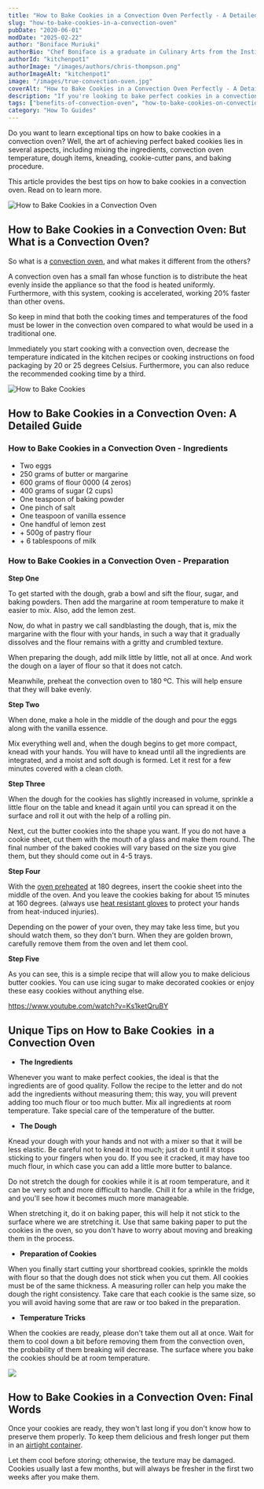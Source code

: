 ```yaml
---
title: "How to Bake Cookies in a Convection Oven Perfectly - A Detailed Guide"
slug: "how-to-bake-cookies-in-a-convection-oven"
pubDate: "2020-06-01"
modDate: "2025-02-22"
author: "Boniface Muriuki"
authorBio: "Chef Boniface is a graduate in Culinary Arts from the Institute of Culinary Education, New York. He has worked in several restaurants and is currently the Head Chef at Cavali Restaurant. He has excelled in developing unique recipes and influencing the menu at the restaurant. He prides himself in sharing his knowledge at thekitchenpot.com where he writes about the best cookware for various recipes.."
authorId: "kitchenpot1"
authorImage: "/images/authors/chris-thompson.png"
authorImageAlt: "kitchenpot1"
image: "/images/true-convection-oven.jpg"
coverAlt: "How to Bake Cookies in a Convection Oven Perfectly - A Detailed Guide"
description: "If you're looking to bake perfect cookies in a convection oven, this article offers valuable tips on achieving the best results. From preparing the ingredients to baking the cookies at the right temperature, each step is essential for a successful outcome. Remember to follow"
tags: ["benefits-of-convection-oven", "how-to-bake-cookies-on-convection-oven"]
category: "How To Guides"
---
```


Do you want to learn exceptional tips on how to bake cookies in a convection oven? Well, the art of achieving perfect baked cookies lies in several aspects, including mixing the ingredients, convection oven temperature, dough items, kneading, cookie-cutter pans, and baking procedure.

This article provides the best tips on how to bake cookies in a convection oven. Read on to learn more.

![How to Bake Cookies in a Convection Oven](https://no-waste.org/wp-content/uploads/2020/01/portablegasgrill.jpg)

## **How to Bake Cookies in a Convection Oven: But What is a Convection Oven?**

So what is a [convection oven](https://en.wikipedia.org/wiki/Convection_oven), and what makes it different from the others? 

A convection oven has a small fan whose function is to distribute the heat evenly inside the appliance so that the food is heated uniformly. Furthermore, with this system, cooking is accelerated, working 20% faster than other ovens.

So keep in mind that both the cooking times and temperatures of the food must be lower in the convection oven compared to what would be used in a traditional one. 

Immediately you start cooking with a convection oven, decrease the temperature indicated in the kitchen recipes or cooking instructions on food packaging by 20 or 25 degrees Celsius. Furthermore, you can also reduce the recommended cooking time by a third.

![How to Bake Cookies ](https://no-waste.org/wp-content/uploads/2020/01/portablegasgrill.jpg)

## How to Bake Cookies in a Convection Oven: A Detailed Guide

### **How to Bake Cookies in a Convection Oven - Ingredients**

- Two eggs
- 250 grams of butter or margarine
- 600 grams of flour 0000 (4 zeros)
- 400 grams of sugar (2 cups)
- One teaspoon of baking powder
- One pinch of salt
- One teaspoon of vanilla essence 
- One handful of lemon zest
- \+ 500g of pastry flour
- \+ 6 tablespoons of milk

### **How to Bake Cookies in a Convection Oven - Preparation**

**Step One**

To get started with the dough, grab a bowl and sift the flour, sugar, and baking powders. Then add the margarine at room temperature to make it easier to mix. Also, add the lemon zest.

Now, do what in pastry we call sandblasting the dough, that is, mix the margarine with the flour with your hands, in such a way that it gradually dissolves and the flour remains with a gritty and crumbled texture. 

When preparing the dough, add milk little by little, not all at once. And work the dough on a layer of flour so that it does not catch.

Meanwhile, preheat the convection oven to 180 ºC. This will help ensure that they will bake evenly.

**Step Two**

When done, make a hole in the middle of the dough and pour the eggs along with the vanilla essence.

Mix everything well and, when the dough begins to get more compact, knead with your hands. You will have to knead until all the ingredients are integrated, and a moist and soft dough is formed. Let it rest for a few minutes covered with a clean cloth.

**Step Three**

When the dough for the cookies has slightly increased in volume, sprinkle a little flour on the table and knead it again until you can spread it on the surface and roll it out with the help of a rolling pin.

Next, cut the butter cookies into the shape you want. If you do not have a cookie sheet, cut them with the mouth of a glass and make them round. The final number of the baked cookies will vary based on the size you give them, but they should come out in 4-5 trays.

**Step Four**

With the [oven preheated](https://www.thekitchn.com/whats-a-convection-oven-and-when-do-i-use-it-appliance-guides-from-the-kitchen-216549) at 180 degrees, insert the cookie sheet into the middle of the oven. And you leave the cookies baking for about 15 minutes at 160 degrees. (always use [heat resistant gloves](https://thekitchenpot.com/10-best-heat-resistant-gloves-for-cooking/) to protect your hands from heat-induced injuries).

Depending on the power of your oven, they may take less time, but you should watch them, so they don't burn. When they are golden brown, carefully remove them from the oven and let them cool.

**Step Five**

As you can see, this is a simple recipe that will allow you to make delicious butter cookies. You can use icing sugar to make decorated cookies or enjoy these easy cookies without anything else. 

https://www.youtube.com/watch?v=Ks1ketQruBY

## **Unique Tips on How to Bake Cookies  in a Convection Oven**

- **The Ingredients**

Whenever you want to make perfect cookies, the ideal is that the ingredients are of good quality. Follow the recipe to the letter and do not add the ingredients without measuring them; this way, you will prevent adding too much flour or too much butter. Mix all ingredients at room temperature. Take special care of the temperature of the butter.

- **The Dough**

Knead your dough with your hands and not with a mixer so that it will be less elastic. Be careful not to knead it too much; just do it until it stops sticking to your fingers when you do. If you see it cracked, it may have too much flour, in which case you can add a little more butter to balance.

Do not stretch the dough for cookies while it is at room temperature, and it can be very soft and more difficult to handle. Chill it for a while in the fridge, and you'll see how it becomes much more manageable. 

When stretching it, do it on baking paper, this will help it not stick to the surface where we are stretching it. Use that same baking paper to put the cookies in the oven, so you don't have to worry about moving and breaking them in the process.

- **Preparation of Cookies**

When you finally start cutting your shortbread cookies, sprinkle the molds with flour so that the dough does not stick when you cut them. All cookies must be of the same thickness. A measuring roller can help you make the dough the right consistency. Take care that each cookie is the same size, so you will avoid having some that are raw or too baked in the preparation.

- **Temperature Tricks**

When the cookies are ready, please don't take them out all at once. Wait for them to cool down a bit before removing them from the convection oven, the probability of them breaking will decrease. The surface where you bake the cookies should be at room temperature.

![](https://no-waste.org/wp-content/uploads/2020/01/portablegasgrill.jpg)

## **How to Bake Cookies in a Convection Oven: Final Words**

Once your cookies are ready, they won't last long if you don't know how to preserve them properly. To keep them delicious and fresh longer put them in an [airtight container](https://thekitchenpot.com/how-to-organize-pots-and-pans/). 

Let them cool before storing; otherwise, the texture may be damaged. Cookies usually last a few months, but will always be fresher in the first two weeks after you make them.
